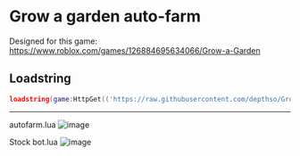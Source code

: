 # Grow a garden auto-farm
Designed for this game: https://www.roblox.com/games/126884695634066/Grow-a-Garden

## Loadstring
```lua
loadstring(game:HttpGet(('https://raw.githubusercontent.com/depthso/Grow-a-Garden/refs/heads/main/autofarm.lua')))()
```

---
autofarm.lua
![image](https://github.com/user-attachments/assets/1ea2aee2-3170-49d6-b0c5-3f83b159ebcf)

Stock bot.lua
![image](https://github.com/user-attachments/assets/9fba7fa0-b11b-449a-ba1e-08024fe9c1d9)
